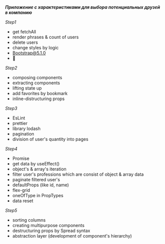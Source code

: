 **_Приложение с характеристиками для выбора потенциальных друзей в компанию_**

_Step1_

- get fetchAll
- render phrases & count of users
- delete users
- change styles by logic
- Bootstrap@5.1.0
- 📝

_Step2_

- composing components
- extracting components
- lifting state up
- add favorites by bookmark
- inline-distructuring props

_Step3_

- EsLint
- prettier
- library lodash
- pagination
- division of user's quantity into pages

_Step4_

- Promise
- get data by useEffect()
- object's & array's iteration
- filter user's professions which are consist of object & array data
- paginate filtered user's
- defaultProps (like id, name)
- flex-grid
- oneOfType in PropTypes
- data reset

_Step5_

- sorting columns
- creating multipurpose components
- destructuring props by Spread syntax
- abstraction layer (development of component's hierarchy)

